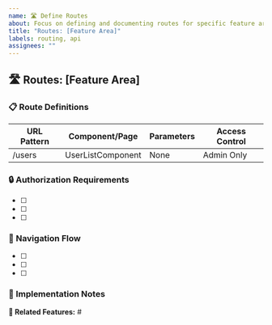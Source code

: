 ```yaml
---
name: 🛣️ Define Routes
about: Focus on defining and documenting routes for specific feature areas
title: "Routes: [Feature Area]"
labels: routing, api
assignees: ""
---
```


## 🛣️ Routes: [Feature Area]

### 📋 Route Definitions

| URL Pattern | Component/Page    | Parameters | Access Control |
| ----------- | ----------------- | ---------- | -------------- |
| /users      | UserListComponent | None       | Admin Only     |

<!-- Examples:
| /users/:id | UserProfileComponent | id | Authenticated User |
| /products | ProductListComponent | None | Public |
| /products/:productId | ProductDetailComponent | productId | Public | -->

### 🔒 Authorization Requirements

<!-- Examples:
- [ ] Implement route guards for protected routes
- [ ] Handle redirect for unauthenticated users
- [ ] Set up role-based access control -->

- [ ]
- [ ]
- [ ]

### 🔄 Navigation Flow

<!-- Examples:
- [ ] Define primary user journeys
- [ ] Plan redirects after form submissions
- [ ] Configure 404 and error page routes -->

- [ ]
- [ ]
- [ ]

### 📝 Implementation Notes

<!-- Example: Consider lazy loading for large components. Set up route parameters validation. -->

**🔗 Related Features:** #
